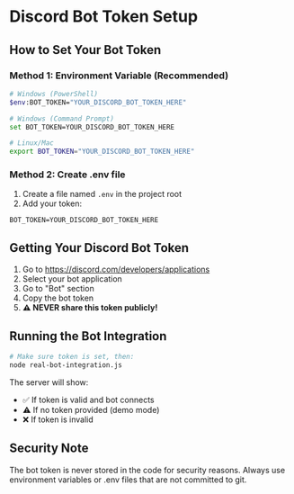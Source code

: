 # Discord Bot Token Setup

## How to Set Your Bot Token

### Method 1: Environment Variable (Recommended)
```bash
# Windows (PowerShell)
$env:BOT_TOKEN="YOUR_DISCORD_BOT_TOKEN_HERE"

# Windows (Command Prompt)
set BOT_TOKEN=YOUR_DISCORD_BOT_TOKEN_HERE

# Linux/Mac
export BOT_TOKEN="YOUR_DISCORD_BOT_TOKEN_HERE"
```

### Method 2: Create .env file
1. Create a file named `.env` in the project root
2. Add your token:
```
BOT_TOKEN=YOUR_DISCORD_BOT_TOKEN_HERE
```

## Getting Your Discord Bot Token

1. Go to https://discord.com/developers/applications
2. Select your bot application
3. Go to "Bot" section
4. Copy the bot token
5. **⚠️ NEVER share this token publicly!**

## Running the Bot Integration

```bash
# Make sure token is set, then:
node real-bot-integration.js
```

The server will show:
- ✅ If token is valid and bot connects
- ⚠️ If no token provided (demo mode)
- ❌ If token is invalid

## Security Note

The bot token is never stored in the code for security reasons. Always use environment variables or .env files that are not committed to git.
